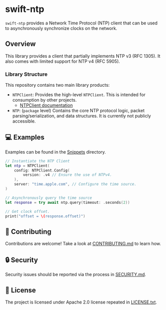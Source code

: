 # swift-ntp

`swift-ntp` provides a Network Time Protocol (NTP) client that can be used to asynchronously synchronize clocks on the network.

## Overview

This library provides a client that partially implements NTP v3 (RFC 1305). It also comes with limited support for NTP v4 (RFC 5905).

### Library Structure

This repository contains two main library products:

* `NTPClient`: Provides the high-level `NTPClient`. This is intended for consumption by other projects.
  * [NTPClient documentation](https://swiftpackageindex.com/apple/swift-ntp/documentation/ntpclient)
* `NTP`: (`package` level) Contains the core NTP protocol logic, packet parsing/serialization, and data structures. It is currently not publicly accessible.

## 💻 Examples

Examples can be found in the [Snippets](Snippets) directory.

```swift
// Instantiate the NTP Client
let ntp = NTPClient(
    config: NTPClient.Config(
        version: .v4 // Ensure the use of NTPv4.
    ),
    server: "time.apple.com", // Configure the time source.
)

// Asynchronously query the time source
let response = try await ntp.query(timeout: .seconds(2))

// Get clock offset.
print("offset = \(response.offset)")
```

## 🚀 Contributing

Contributions are welcome! Take a look at [CONTRIBUTING.md](CONTRIBUTING.md)
to learn how.

## 🔒 Security

Security issues should be reported via the process in [SECURITY.md](SECURITY.md).

## 🪪 License

The project is licensed under Apache 2.0 license repeated in [LICENSE.txt](LICENSE.txt).
